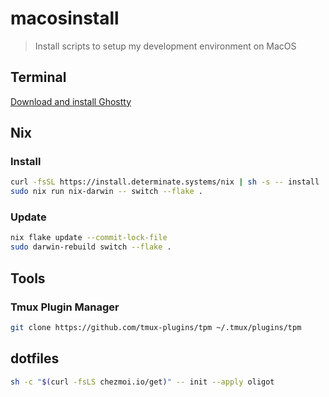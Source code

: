 # macosinstall

>  Install scripts to setup my development environment on MacOS

## Terminal

[Download and install Ghostty](https://ghostty.org/download)

## Nix

### Install

```bash
curl -fsSL https://install.determinate.systems/nix | sh -s -- install
sudo nix run nix-darwin -- switch --flake .
```

### Update

```bash
nix flake update --commit-lock-file
sudo darwin-rebuild switch --flake .
```

## Tools

### Tmux Plugin Manager

```bash
git clone https://github.com/tmux-plugins/tpm ~/.tmux/plugins/tpm
```

## dotfiles

```bash
sh -c "$(curl -fsLS chezmoi.io/get)" -- init --apply oligot
```
